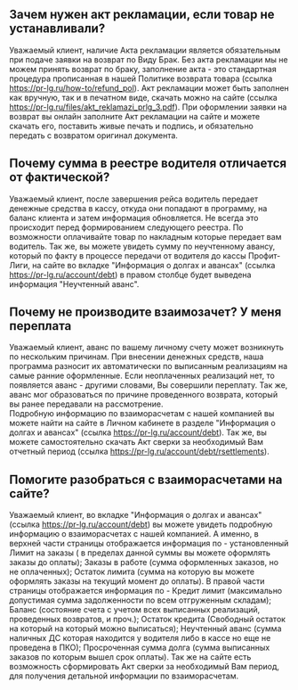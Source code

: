 ## Зачем нужен акт рекламации, если товар не устанавливали?

Уважаемый клиент, наличие Акта рекламации является обязательным при подаче заявки на возврат по Виду
Брак. Без акта рекламации мы не можем принять возврат по браку, заполнение акта - это стандартная
процедура прописанная в нашей Политике возврата товара (ссылка https://pr-lg.ru/how-to/refund_pol).
Акт рекламации может быть заполнен как вручную, так и в печатном виде, скачать можно на сайте
(ссылка https://pr-lg.ru/files/akt_reklamazi_prlg_3.pdf). При оформлении заявки на возврат вы онлайн
заполните Акт рекламации на сайте и можете скачать его, поставить живые печать и подпись, и
обязательно передать с возвратом оригинал документа.

## Почему сумма в реестре водителя отличается от фактической?

Уважаемый клиент, после завершения рейса водитель передает денежные средства в кассу, откуда они
попадают в программу, на баланс клиента и затем информация обновляется. Не всегда это происходит
перед формированием следующего реестра. По возможности оплачивайте товар по накладным которые
передает вам водитель. Так же, вы можете увидеть сумму по неучтенному авансу, который по факту в
процессе передачи от водителя до кассы Профит-Лиги, на сайте во вкладке "Информация о долгах и
авансах" (ссылка https://pr-lg.ru/account/debt) в правом столбце будет выведена информация
"Неучтенный аванс".

## Почему не производите взаимозачет? У меня переплата

Уважаемый клиент, аванс по вашему личному счету может возникнуть по нескольким причинам. При
внесении денежных средств, наша программа разносит их автоматически по выписанным реализациям на
самые ранние оформленные. Если неоплаченных реализаций нет, то появляется аванс - другими словами,
Вы совершили переплату. Так же, аванс мог образоваться по причине проведенного возврата, который вы
ранее передавали на рассмотрение.  
Подробную информацию по взаиморасчетам с нашей компанией вы можете найти на сайте в Личном кабинете
в разделе "Информация о долгах и авансах" (ссылка https://pr-lg.ru/account/debt). Так же, вы можете
самостоятельно скачать Акт сверки за необходимый Вам отчетный период (ссылка
https://pr-lg.ru/account/debt/rsettlements).

## Помогите разобраться с взаиморасчетами на сайте?

Уважаемый клиент, во вкладке "Информация о долгах и авансах" (ссылка https://pr-lg.ru/account/debt)
вы можете увидеть подробную информацию о взаиморасчетах с нашей компанией. А именно, в верхней части
страницы отображается информация по - установленный Лимит на заказы ( в пределах данной суммы вы
можете оформлять заказы до оплаты); Заказы в работе (сумма оформленных заказов, но не оплаченных);
Остаток лимита (сумма на которую вы можете оформлять заказы на текущий момент до оплаты). В правой
части страницы отображается информация по - Кредит лимит (максимально допустимая сумма задолженности
по всем отгруженным складам); Баланс (состояние счета с учетом всех выписанных реализаций,
проведенных возвратов, и проч.); Остаток кредита (Свободный остаток на который на который можно
выписаться); Неучтенный аванс (сумма наличных ДС которая находится у водителя либо в кассе но еще не
проведена в ПКО); Просроченная сумма долга (сумма выписанных заказов по которым вышел срок оплаты).
Так же на сайте есть возможность сформировать Акт сверки за необходимый Вам период, для получения
детальной информации по взаиморасчетам.
